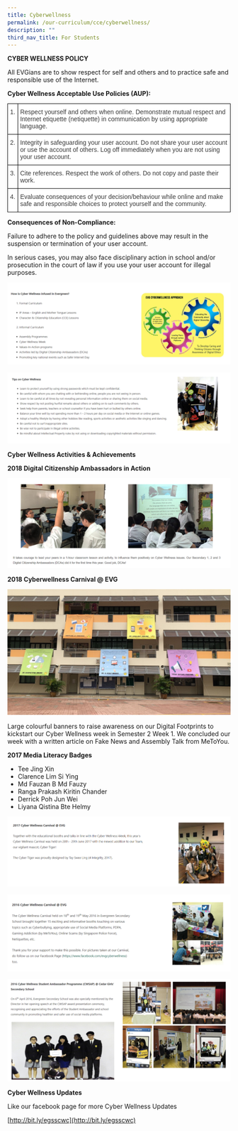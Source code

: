 ```yaml
---
title: Cyberwellness
permalink: /our-curriculum/cce/cyberwellness/
description: ""
third_nav_title: For Students
---
```

**CYBER WELLNESS POLICY**

All EVGians are to show respect for self and others and to practice safe and responsible use of the Internet.

**Cyber Wellness Acceptable Use Policies (AUP):**

<style type="text/css">
.tg  {border-collapse:collapse;border-spacing:0;}
.tg td{border-color:black;border-style:solid;border-width:1px;font-family:Arial, sans-serif;font-size:14px;
  overflow:hidden;padding:10px 5px;word-break:normal;}
.tg th{border-color:black;border-style:solid;border-width:1px;font-family:Arial, sans-serif;font-size:14px;
  font-weight:normal;overflow:hidden;padding:10px 5px;word-break:normal;}
.tg .tg-dox4{background-color:#FFF;color:#3A3A3A;text-align:left;vertical-align:top}
</style>
<table class="tg">
<thead>
  <tr>
    <th class="tg-dox4"><span style="font-weight:inherit;font-style:inherit">1.</span></th>
    <th class="tg-dox4"><span style="font-weight:inherit;font-style:inherit">Respect yourself and others when online. Demonstrate mutual respect and Internet etiquette (netiquette) in communication by using appropriate language.</span></th>
  </tr>
</thead>
<tbody>
  <tr>
    <td class="tg-dox4"><span style="font-weight:inherit;font-style:inherit">2.</span></td>
    <td class="tg-dox4"><span style="font-weight:inherit;font-style:inherit">Integrity in safeguarding your user account. Do not share your user account or use the account of others. Log off immediately when you are not using your user account.</span></td>
  </tr>
  <tr>
    <td class="tg-dox4"><span style="font-weight:inherit;font-style:inherit">3.</span></td>
    <td class="tg-dox4"><span style="font-weight:inherit;font-style:inherit">Cite references. Respect the work of others. Do not copy and paste their work.</span></td>
  </tr>
  <tr>
    <td class="tg-dox4"><span style="font-weight:inherit;font-style:inherit">4.</span></td>
    <td class="tg-dox4"><span style="font-weight:inherit;font-style:inherit">Evaluate consequences of your decision/behaviour while online and make safe and responsible choices to protect yourself and the community.</span></td>
  </tr>
</tbody>
</table>

**Consequences of Non-Compliance:**

Failure to adhere to the policy and guidelines above may result in the suspension or termination of your user account.

In serious cases, you may also face disciplinary action in school and/or prosecution in the court of law if you use your user account for illegal purposes.

![](/images/Our%20Curriculum/CCE/Cyber%20Wellness/C1.png)

![](/images/Our%20Curriculum/CCE/Cyber%20Wellness/C2.png)


**Cyber Wellness Activities &amp; Achievements**

**2018 Digital Citizenship Ambassadors in Action**

![](/images/Our%20Curriculum/CCE/Cyber%20Wellness/C3.png)


**2018 Cyberwellness Carnival @ EVG**

![](/images/Our%20Curriculum/CCE/Cyber%20Wellness/C4.jpg)


Large colourful banners to raise awareness on our Digital Footprints to kickstart our Cyber Wellness week in Semester 2 Week 1. We concluded our week with a written article on Fake News and Assembly Talk from MeToYou.

**2017 Media Literacy Badges**

*   Tee Jing Xin
*   Clarence Lim Si Ying
*   Md Fauzan B Md Fauzy
*   Ranga Prakash Kiritin Chander
*   Derrick Poh Jun Wei
*   Liyana Qistina Bte Helmy




![](/images/Our%20Curriculum/CCE/Cyber%20Wellness/C5.png)

![](/images/Our%20Curriculum/CCE/Cyber%20Wellness/C6.png)

![](/images/Our%20Curriculum/CCE/Cyber%20Wellness/C7.png)


**Cyber Wellness Updates**

Like our facebook page for more Cyber Wellness Updates

[http://bit.ly/egsscwc](http://bit.ly/egsscwc)